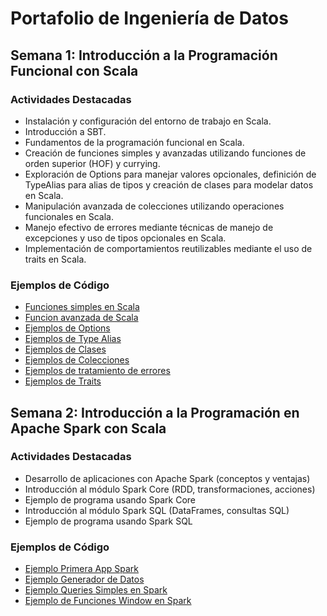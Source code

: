 # Portafolio de Ingeniería de Datos

## Semana 1: Introducción a la Programación Funcional con Scala

### Actividades Destacadas

- Instalación y configuración del entorno de trabajo en Scala.
- Introducción a SBT.
- Fundamentos de la programación funcional en Scala.
- Creación de funciones simples y avanzadas utilizando funciones de orden superior (HOF) y currying.
- Exploración de Options para manejar valores opcionales, definición de TypeAlias para alias de tipos y creación de clases para modelar datos en Scala.
- Manipulación avanzada de colecciones utilizando operaciones funcionales en Scala.
- Manejo efectivo de errores mediante técnicas de manejo de excepciones y uso de tipos opcionales en Scala.
- Implementación de comportamientos reutilizables mediante el uso de traits en Scala.

### Ejemplos de Código

- [Funciones simples en Scala](src/main/scala/ejemplos_basicos/SimpleFunctions.scala)
- [Funcion avanzada de Scala](src/main/scala/ejemplos_basicos/AdvancedFunctions.scala)
- [Ejemplos de Options](src/main/scala/ejemplos_basicos/OptionExample.scala)
- [Ejemplos de Type Alias](src/main/scala/ejemplos_basicos/TypeAliasExample.scala)
- [Ejemplos de Clases](src/main/scala/ejemplos_basicos/CaseClassExample.scala)
- [Ejemplos de Colecciones](src/main/scala/ejemplos_basicos/CollectionsExample.scala)
- [Ejemplos de tratamiento de errores](src/main/scala/ejemplos_basicos/ErrorsExample.scala)
- [Ejemplos de Traits](src/main/scala/ejemplos_basicos/TraitsExample.scala)

## Semana 2: Introducción a la Programación en Apache Spark con Scala

### Actividades Destacadas

- Desarrollo de aplicaciones con Apache Spark (conceptos y ventajas)
- Introducción al módulo Spark Core (RDD, transformaciones, acciones)
- Ejemplo de programa usando Spark Core
- Introducción al módulo Spark SQL (DataFrames, consultas SQL)
- Ejemplo de programa usando Spark SQL

### Ejemplos de Código

- [Ejemplo Primera App Spark](src/main/scala/spark/SparkSessionExample.scala)
- [Ejemplo Generador de Datos](src/main/scala/spark/StudentGradesGenerator.scala)
- [Ejemplo Queries Simples en Spark](src/main/scala/spark/SparkSQLExample.scala)
- [Ejemplo de Funciones Window en Spark](src/main/scala/spark/SparkWindowExample.scala)





